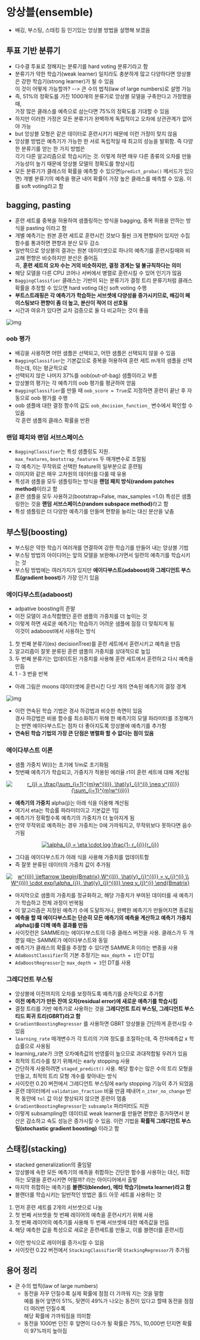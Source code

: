 # 앙상블(ensemble)
- 배깅, 부스팅, 스태킹 등 인기있는 앙상블 방법을 설명해 보겠음

## 투표 기반 분류기
- 다수결 투표로 정해지는 분류기를 hard voting 분류기라고 함
- 분류기가 약한 학습기(weak learner) 일지라도 충분하게 많고 다양하다면 앙상블은 강한 학습기(strong learner)가 될 수 있음  
  이 것이 어떻게 가능할까? --> 큰 수의 법칙(law of large numbers)로 설명 가능
- 즉, 51%의 정확도를 가진 1000개의 분류기로 앙상블 모델을 구축한다고 가정했을 때,   
  가장 많은 클래스를 예측으로 삼는다면 75%의 정확도를 기대할 수 있음
- 하지만 이러한 가정은 모든 분류기가 완벽하게 독립적이고 오차에 상관관계가 없어야 가능
- but 앙상블 모형은 같은 데이터로 훈련시키기 때문에 이런 가정이 맞지 않음
- 앙상블 방법은 예측기가 가능한 한 서로 독립적일 때 최고의 성능을 발휘함. 즉 다양한 분류기를 얻는 한 가지 방법은  
  각기 다른 알고리즘으로 학습시키는 것. 이렇게 하면 매우 다른 종류의 오차를 만들 가능성이 높기 때문에 앙상블 모델의 정확도를 향상시킴
- 모든 분류기가 클래스의 확률을 예측할 수 있으면(`predict_proba()` 메서드가 있으면) 개별 분류기의 예측을 평균 내어 확률이 가장 높은 클래스를 예측할 수 있음. 이를 soft voting라고 함

## bagging, pasting
- 훈련 세트를 중복을 허용하여 샘플링하는 방식을 bagging, 중복 허용을 안하는 방식을 pasting 이라고 함
- 개별 예측기는 원본 훈련 세트로 훈련시킨 것보다 훨씬 크게 편향되어 있지만 수집 함수를 통과하면 편향과 분산 모두 감소
- 일반적으로 앙상블의 결과는 원본 데이터셋으로 하나의 예측기를 훈련시킬때와 비교해 편향은 비슷하지만 분산은 줄어듬  
  즉, <b>훈련 세트의 오차 수는 거의 비슷하지만, 결정 경계는 덜 불규칙하다는 의미</b>
- 해당 모델을 다른 CPU 코어나 서버에서 병렬로 훈련시킬 수 있어 인기가 많음
- `BaggingClassifier` 클래스는 기반이 되는 분류기가 결정 트리 분류기처럼 클래스 확률을 추정할 수 있으면 hard voting 대신 soft voting 수행
- <b>부트스트래핑은 각 예측기가 학습하는 서브셋에 다양성을 증가시키므로, 배깅이 페이스팅보다 편향이 좀 더 높고, 분산이 적어 더 선호됨</b>
- 시간과 여유가 있다면 교차 검증으로 둘 다 비교하는 것이 좋음

![img](https://github.com/koni114/Machine-Learning/blob/master/img/bagging_ensemble.JPG)

### oob 평가
- 배깅을 사용하면 어떤 샘플은 선택되고, 어떤 샘플은 선택되지 않을 수 있음
- `BaggingClassifier`는 기본값으로 중복을 허용하여 훈련 세트 m개의 샘플을 선택하는데, 이는 평균적으로  
- 선택되지 않은 나머지 37%를 oob(out-of-bag) 샘플이라고 부름
- 앙상블의 평가는 각 예측기의 oob 평가를 평균하여 얻음
- `BaggingClassifier`를 만들 때 `oob_score = True`로 지정하면 훈련이 끝난 후 자동으로 oob 평가를 수행
- oob 샘플에 대한 결정 함수의 값도 `oob_decision_function_` 변수에서 확인할 수 있음  
  각 훈련 샘플의 클래스 확률을 반환  

### 랜덤 패치와 랜덤 서브스페이스
- `BaggingClassifier`는 특성 샘플링도 지원.  
  `max_features`, `bootstrap_features` 두 매개변수로 조절됨
- 각 예측기는 무작위로 선택한 feature의 일부분으로 훈련됨
- 이미지와 같은 매우 고차원의 데이터를 다룰 때 유용
- 특성과 샘플을 모두 샘플링하는 방식을 <b>랜덤 패치 방식(random patches method)</b>이라고 함
- 훈련 샘플을 모두 사용하고(bootstrap=False, max_samples =1.0) 특성은 샘플링한는 것을 <b>랜덤 서브스페이스(random subspace method)</b>라고 함
- 특성 샘플링은 더 다양한 예측기를 만들며 편향을 늘리는 대신 분산을 낮춤

## 부스팅(boosting)
- 부스팅은 약한 학습기 여러개를 연결하여 강한 학습기를 만들어 내는 앙상블 기법
- 부스팅 방법의 아이디어는 앞의 모델을 보완해나가면서 일련의 예측기를 학습시키는 것
- 부스팅 방법에는 여러가지가 있지만 <b>에이다부스트(adaboost)와 그레디언트 부스트(gradient boost)</b>가 가장 인기 있음

### 에이다부스트(adaboost)
- adpative boosting의 준말
- 이전 모델이 과소적합했던 훈련 샘플의 가중치를 더 높이는 것
- 이렇게 하면 새로운 예측기는 학습하기 어려운 샘플에 점점 더 맞춰지게 됨  
  이것이 adaboost에서 사용하는 방식

1. 첫 번째 분류기(ex) decisionTree)를 훈련 세트에서 훈련시키고 예측을 만듬
2. 알고리즘이 잘못 분류된 훈련 샘플의 가중치를 상대적으로 높임
3. 두 번째 분류기는 업데이트된 가중치를 사용해 훈련 세트에서 훈련하고 다시 예측을 만듬 
4. 1 - 3 번을 반복

- 아래 그림은 moons 데이터셋에 훈련시킨 다섯 개의 연속된 예측기의 결정 경계

![img](https://github.com/koni114/Machine-Learning/blob/master/img/adaBoost_1.JPG)

- 이런 연속된 학습 기법은 경사 하강법과 비슷한 측면이 있음  
  경사 하강법은 비용 함수를 최소화하기 위해 한 예측기의 모델 파라미터를 조정해가는 반면 에이다부스트는 점차 더 좋아지도록 앙상블에 예측기를 추가함
- <b>연속된 학습 기법의 가장 큰 단점은 병렬화 할 수 없다는 점이 있음</b>

### 에이다부스트 이론
- 샘플 가중치 W(i)는 초기에 1/m로 초기화됨
- 첫번째 예측기가 학습되고, 가중치가 적용된 에러율 r1이 훈련 세트에 대해 계산됨

<p align = 'center'><a href="https://www.codecogs.com/eqnedit.php?latex=r_{j}&space;=&space;\frac{\sum_{i=1}^{m}w^{(i)},&space;\hat{y}_{j}^{i}&space;\neq&space;y^{(i)}}{\sum_{i=1}^{m}w^{(i)}}" target="_blank"><img src="https://latex.codecogs.com/gif.latex?r_{j}&space;=&space;\frac{\sum_{i=1}^{m}w^{(i)},&space;\hat{y}_{j}^{i}&space;\neq&space;y^{(i)}}{\sum_{i=1}^{m}w^{(i)}}" title="r_{j} = \frac{\sum_{i=1}^{m}w^{(i)}, \hat{y}_{j}^{i} \neq y^{(i)}}{\sum_{i=1}^{m}w^{(i)}}" /></a></p>

- <b>예측기의 가중치</b> alpha(j)는 아래 식을 이용해 계산됨
- 여기서 eta는 학습률 파라미터이고 기본값은 1임
- 예측기가 정확할수록 예측기의 가중치가 더 높아지게 됨
- 만약 무작위로 예측하는 경우 가중치는 0에 가까워지고, 무작위보다 못하다면 음수가됨 

<p align = 'center'><a href="https://www.codecogs.com/eqnedit.php?latex=\alpha_{j}&space;=&space;\eta&space;\cdot&space;log&space;\frac{1-&space;r_{j}}{r_{j}}" target="_blank"><img src="https://latex.codecogs.com/gif.latex?\alpha_{j}&space;=&space;\eta&space;\cdot&space;log&space;\frac{1-&space;r_{j}}{r_{j}}" title="\alpha_{j} = \eta \cdot log \frac{1- r_{j}}{r_{j}}" /></a></p>

- 그다음 에이다부스트가 아래 식을 사용해 가중치를 업데이트함
- 즉 잘못 분류된 데이터의 가중치 값이 추가됨

<p align = 'center'><a href="https://www.codecogs.com/eqnedit.php?latex=w^{(i)}&space;\leftarrow&space;\begin{Bmatrix}&space;W^{(i)},&space;\hat{y}_{j}^{(i)}&space;=&space;y_{j}^{i}&space;\\&space;W^{(i)}&space;\cdot&space;exp(\alpha_{j}),&space;\hat{y}_{j}^{(i)}&space;\neq&space;y_{j}^{i}&space;\end{Bmatrix}" target="_blank"><img src="https://latex.codecogs.com/gif.latex?w^{(i)}&space;\leftarrow&space;\begin{Bmatrix}&space;W^{(i)},&space;\hat{y}_{j}^{(i)}&space;=&space;y_{j}^{i}&space;\\&space;W^{(i)}&space;\cdot&space;exp(\alpha_{j}),&space;\hat{y}_{j}^{(i)}&space;\neq&space;y_{j}^{i}&space;\end{Bmatrix}" title="w^{(i)} \leftarrow \begin{Bmatrix} W^{(i)}, \hat{y}_{j}^{(i)} = y_{j}^{i} \\ W^{(i)} \cdot exp(\alpha_{j}), \hat{y}_{j}^{(i)} \neq y_{j}^{i} \end{Bmatrix}" /></a></p>

- 마지막으로 샘플의 가중치를 정규화하고, 해당 가중치가 부여된 데이터를 새 예측기가 학습하고 전체 과정이 반복됨
- 이 알고리즘은 지정된 예측기 수에 도달하거나, 완벽한 예측기가 만들어지면 종료됨
- <b>예측을 할 때 에이다부스트는 단순히 모든 예측기의 예측을 계산하고 예측기 가중치 alpha(j)를 더해 예측 결과를 만듬</b>
- 사이킷런은 SAMME라는 에이다부스트의 다중 클래스 버전을 사용. 클래스가 두 개뿐일 때는 SAMME가 에이다부스트와 동일
- 예측기가 클래스의 확률을 추정할 수 있다면 SAMME.R 이라는 변종을 사용
- `AdaBoostClassifier`의 기본 추정기는 `max_depth = 1`인 DT임
- `AdaBoostRegressor`는 `max_depth = 3`인 DT를 사용

### 그레디언트 부스팅
- 앙상블에 이전까지의 오차를 보정하도록 예측기를 순차적으로 추가함
- <b>이전 예측기가 만든 잔여 오차(residual error)에 새로운 예측기를 학습시킴</b>
- 결정 트리를 기반 예측기로 사용하는 것을 <b>그레디언트 트리 부스팅, 그레디언트 부스티드 회귀 트리(GBRT)라고 함</b>
- `GradientBoostingRegressor` 를 사용하면 GBRT 앙상블을 간단하게 훈련시킬 수 있음
- `learning_rate` 매개변수가 각 트리의 기여 정도를 조절하는데, 즉 잔차예측값 x 학습률으로 사용됨
- learning_rate가 크면 오차예측값의 반영률이 높으므로 과대적합될 우려가 있음
- 최적의 트리수를 찾기 위해서는 early stopping 사용
- 간단하게 사용하려면 `staged_predict()` 사용. 해당 함수는 많은 수의 트리 모형을 만들고, 최적의 트리 모형 개수를 찾아내는 방식
- 사이킷런 0.20 버전에서 그레디언트 부스팅에 early stopping 기능이 추가 되었음
- 훈련 데이터에서 `validation_fraction` 비율 만큼 떼내어 `n_iter_no_change` 반복 동안에 `tol` 값 이상 향상되지 않으면 훈련이 멈춤
- `GradientBoostingRegressor`는 `subsample` 파라미터도 지원
- 이렇게 subsampling한 데이터로 weak learner를 만들면 편향은 증가하면서 분산은 감소하고 속도 성능은 증가시킬 수 있음. 이런 기법을 <b>확률적 그레디언트 부스팅(stochastic gradient boosting)</b> 이라고 함

## 스태킹(stacking)
- stacked generalization의 줄임말
- 앙상블에 속한 모든 예측기의 예측을 취합하는 간단한 함수를 사용하는 대신, 취합하는 모델을 훈련시키면 어떨까? 라는 아이디어에서 출발
- 마지막 취합하는 예측기를 <b>블랜더(blender), 메타 학습기(meta learner)라고 함</b>
- 블랜더를 학습시키는 일반적인 방법은 홀드 아웃 세트를 사용하는 것

1. 먼저 훈련 세트를 2개의 서브셋으로 나눔
2. 첫 번째 서브셋을 첫 번째 레이어의 예측을 훈련시키기 위해 사용
3. 첫 번째 레이어의 예측기를 사용해 두 번째 서브셋에 대한 예측값을 만듬
4. 해당 예측한 값을 특성으로 새로운 훈련세트를 만들고, 이를 블렌더를 훈련시킴

- 이런 방식으로 레이어를 증가시킬 수 있음
- 사이킷런 0.22 버전에서 `StackingClassifier`와 `StackingRegressor`가 추가됨 

## 용어 정리
- 큰 수의 법칙(law of large numbers)
  - 동전을 자꾸 던질수록 실제 확률에 점점 더 가까워 지는 것을 말함  
    예를 들어 앞면이 51%, 뒷면이 49%가 나오는 동전이 있다고 할때 동전을 점점 더 여러번 던질수록  
    해당 확률에 가까워짐을 의미함
  - 동전을 1000번 던진 후 앞면이 다수가 될 확률은 75%, 10,000번 던지면 확률이 97%까지 높아짐